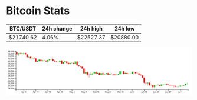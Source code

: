 # Bitcoin Stats

BTC/USDT|24h change|24h high|24h low|
|---|---|---|---|
|$21740.62|4.06%|$22527.37|$20880.00|

<img src="./chart.svg">

